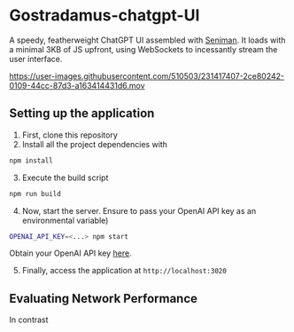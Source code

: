 # Gostradamus-chatgpt-UI
A speedy, featherweight ChatGPT UI assembled with [Seniman](https://github.com/senimanjs/seniman). It loads with a minimal 3KB of JS upfront, using WebSockets to incessantly stream the user interface.

https://user-images.githubusercontent.com/510503/231417407-2ce80242-0109-44cc-87d3-a163414431d6.mov

## Setting up the application
1. First, clone this repository
2. Install all the project dependencies with
```bash
npm install
```
3. Execute the build script
```bash
npm run build
```
4. Now, start the server. Ensure to pass your OpenAI API key as an environmental variable)
```bash
OPENAI_API_KEY=<...> npm start
```
Obtain your OpenAI API key [here](https://platform.openai.com/account/api-keys).

5. Finally, access the application at `http://localhost:3020`

## Evaluating Network Performance
In contrast